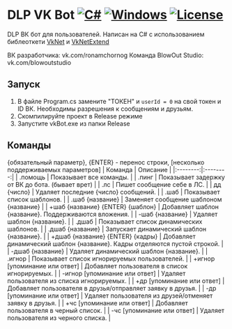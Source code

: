 # DLP VK Bot [![C#](https://img.shields.io/badge/language-C%23-brightgreen.svg)](https://en.wikipedia.org/wiki/C_Sharp_(programming_language)) [![Windows](https://img.shields.io/badge/platform-Windows-0078d7.svg)](https://en.wikipedia.org/wiki/Microsoft_Windows) [![License](https://img.shields.io/github/license/NexSqaud/OsirisUpdate.svg)](LICENSE)

DLP ВК бот для пользователей. Написан на C# с использованием библеоткети [VkNet](https://github.com/vknet/vk) и [VkNetExtend](https://github.com/CaCTuCaTu4ECKuu/VkNetExtend)

ВК разработчика: vk.com/ronamchornog
Команда BlowOut Studio: vk.com/blowoutstudio

## Запуск

1. В файле Program.cs замените "ТОКЕН" и `userId = 0` на свой токен и ID ВК. Необходимы разрешения к сообщениям и друзьям.
2. Скомпилируйте проект в Release режиме
3. Запустите vkBot.exe из папки Release

## Команды
{обязательный параметр}, {ENTER} - перенос строки, [несколько поддерживаемых параметров]
| Команда | Описание |
|:--------:|:--------:|
| .помощь | Показывает все команды. |
| .пинг | Показывает задержку от ВК до бота. (бывает врет) |
| .лс | Пишет сообщение себе в ЛС. |
| дд {число} | Удаляет последние {число} сообщений. |
| .шаб | Показывает список шаблонов. |
| .шаб {название} | Заменяет сообщение шаблоном {название} |
| +шаб {название} {ENTER} {шаблон} | Добавляет шаблон {название}. Поддерживаются вложения. |
| -шаб {название} | Удаляет шаблон {название}. |
| .дшаб | Показывает список динамических шаблонов. |
| .дшаб {название} | Запускает динамический шаблон {название}. |
| +дшаб {название} {ENTER} {кадры} | Добавляет динамический шаблон {название}. Кадры отделяются пустой строкой. |
| -дшаб {название} | Удаляет динамический шаблон {название}. |
| .игнор | Показывает список игнорируемых пользователей. |
| +игнор [упоминание или ответ] | Добавляет пользователя в список игнорируемых. |
| -игнор [упоминание или ответ] | Удаляет пользователя из списка игнорируемых. |
| +др [упоминание или ответ] | Добавляет пользователя в друзья/отправляет заявку в друзья. |
| -др [упоминание или ответ] | Удаляет пользователя из друзей/отменяет заявку в друзья. |
| +чс [упоминание или ответ] | Добавляет пользователя в черный список. |
| -чс [упоминание или ответ] | Удаляет пользователя из черного списка. |
